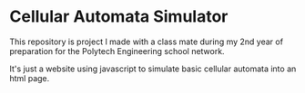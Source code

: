 
# Cellular Automata Simulator

This repository is project I made with a class mate during my 2nd year of preparation for the Polytech Engineering school network.

It's just a website using javascript to simulate basic cellular automata into an html page.
